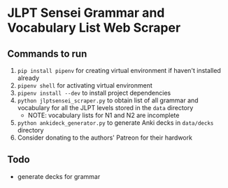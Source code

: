 # JLPT Sensei Grammar and Vocabulary List Web Scraper
## Commands to run
1. `pip install pipenv` for creating virtual environment if haven't installed already
2. `pipenv shell` for activating virtual environment
3. `pipenv install --dev` to install project dependencies
4. `python jlptsensei_scraper.py` to obtain list of all grammar and vocabulary for all the JLPT levels stored in the `data` directory
    - NOTE: vocabulary lists for N1 and N2 are incomplete
5. `python ankideck_generator.py` to generate Anki decks in `data/decks` directory
6. Consider donating to the authors' Patreon for their hardwork

## Todo
- generate decks for grammar
